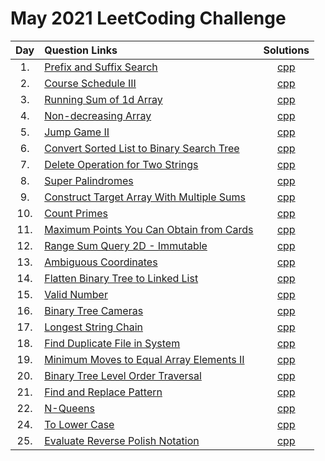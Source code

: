 # May 2021 LeetCoding Challenge

| Day | Question Links                                                                                                                                           |                                Solutions                                 |
| :-: | :------------------------------------------------------------------------------------------------------------------------------------------------------- | :----------------------------------------------------------------------: |
| 1.  | [Prefix and Suffix Search](https://leetcode.com/explore/challenge/card/may-leetcoding-challenge-2021/598/week-1-may-1st-may-7th/3728/)                   |            [cpp](./01.%20Prefix%20and%20Suffix%20Search.cpp)             |
| 2.  | [Course Schedule III](https://leetcode.com/explore/challenge/card/may-leetcoding-challenge-2021/598/week-1-may-1st-may-7th/3729/)                        |                [cpp](./02.%20Course%20Schedule%20III.cpp)                |
| 3.  | [Running Sum of 1d Array](https://leetcode.com/explore/challenge/card/may-leetcoding-challenge-2021/598/week-1-may-1st-may-7th/3730/)                    |            [cpp](./03.%20Running%20Sum%20of%201d%20Array.cpp)            |
| 4.  | [Non-decreasing Array](https://leetcode.com/explore/featured/card/may-leetcoding-challenge-2021/598/week-1-may-1st-may-7th/3731/)                        |                [cpp](./04.%20Non-decreasing%20Array.cpp)                 |
| 5.  | [Jump Game II](https://leetcode.com/explore/challenge/card/may-leetcoding-challenge-2021/598/week-1-may-1st-may-7th/3732/)                               |                   [cpp](./05.%20Jump%20Game%20II.cpp)                    |
| 6.  | [Convert Sorted List to Binary Search Tree](https://leetcode.com/explore/challenge/card/may-leetcoding-challenge-2021/598/week-1-may-1st-may-7th/3733/)  | [cpp](./06.%20Convert%20Sorted%20List%20to%20Binary%20Search%20Tree.cpp) |
| 7.  | [Delete Operation for Two Strings](https://leetcode.com/explore/challenge/card/may-leetcoding-challenge-2021/598/week-1-may-1st-may-7th/3734/)           |       [cpp](./07.%20Delete%20Operation%20for%20Two%20Strings.cpp)        |
| 8.  | [Super Palindromes](https://leetcode.com/explore/challenge/card/may-leetcoding-challenge-2021/599/week-2-may-8th-may-14th/3736/)                         |                  [cpp](./08.%20Super%20Palindromes.cpp)                  |
| 9.  | [Construct Target Array With Multiple Sums](https://leetcode.com/explore/challenge/card/may-leetcoding-challenge-2021/599/week-2-may-8th-may-14th/3737/) |  [cpp](./09.%20Construct%20Target%20Array%20With%20Multiple%20Sums.cpp)  |
| 10. | [Count Primes](https://leetcode.com/explore/challenge/card/may-leetcoding-challenge-2021/599/week-2-may-8th-may-14th/3738/)                              |                    [cpp](./10.%20Count%20Primes.cpp)                     |
| 11. | [Maximum Points You Can Obtain from Cards](https://leetcode.com/explore/challenge/card/may-leetcoding-challenge-2021/599/week-2-may-8th-may-14th/3739/)  | [cpp](./11.%20Maximum%20Points%20You%20Can%20Obtain%20from%20Cards.cpp)  |
| 12. | [Range Sum Query 2D - Immutable](https://leetcode.com/explore/challenge/card/may-leetcoding-challenge-2021/599/week-2-may-8th-may-14th/3740/)            |       [cpp](./12.%20Range%20Sum%20Query%202D%20-%20Immutable.cpp)        |
| 13. | [Ambiguous Coordinates](https://leetcode.com/explore/challenge/card/may-leetcoding-challenge-2021/599/week-2-may-8th-may-14th/3741/)                     |                [cpp](./13.%20Ambiguous%20Coordinates.cpp)                |
| 14. | [Flatten Binary Tree to Linked List](https://leetcode.com/explore/challenge/card/may-leetcoding-challenge-2021/599/week-2-may-8th-may-14th/3742)         |     [cpp](./14.%20Flatten%20Binary%20Tree%20to%20Linked%20List.cpp)      |
| 15. | [Valid Number](https://leetcode.com/explore/challenge/card/may-leetcoding-challenge-2021/600/week-3-may-15th-may-21st/3744/)                             |                    [cpp](./15.%20Valid%20Number.cpp)                     |
| 16. | [Binary Tree Cameras](https://leetcode.com/explore/challenge/card/may-leetcoding-challenge-2021/600/week-3-may-15th-may-21st/3745/)                      |                [cpp](./16.%20Binary%20Tree%20Cameras.cpp)                |
| 17. | [Longest String Chain](https://leetcode.com/explore/challenge/card/may-leetcoding-challenge-2021/600/week-3-may-15th-may-21st/3746/)                     |               [cpp](./17.%20Longest%20String%20Chain.cpp)                |
| 18. | [Find Duplicate File in System](https://leetcode.com/problems/find-duplicate-file-in-system/)                                                            |         [cpp](./18.%20Find%20Duplicate%20File%20in%20System.cpp)         |
| 19. | [Minimum Moves to Equal Array Elements II](https://leetcode.com/explore/challenge/card/may-leetcoding-challenge-2021/600/week-3-may-15th-may-21st/3748/) | [cpp](./19.%20Minimum%20Moves%20to%20Equal%20Array%20Elements%20II.cpp)  |
| 20. | [Binary Tree Level Order Traversal](https://leetcode.com/explore/challenge/card/may-leetcoding-challenge-2021/600/week-3-may-15th-may-21st/3749/)        |       [cpp](./20.%20Binary%20Tree%20Level%20Order%20Traversal.cpp)       |
| 21. | [Find and Replace Pattern](https://leetcode.com/explore/challenge/card/may-leetcoding-challenge-2021/600/week-3-may-15th-may-21st/3750/)                 |            [cpp](./21.%20Find%20and%20Replace%20Pattern.cpp)             |
| 22. | [N-Queens](https://leetcode.com/explore/challenge/card/may-leetcoding-challenge-2021/601/week-4-may-22nd-may-28th/3752/)                                 |                       [cpp](./22.%20N-Queens.cpp)                        |
| 24. | [To Lower Case](https://leetcode.com/explore/challenge/card/may-leetcoding-challenge-2021/601/week-4-may-22nd-may-28th/3754/)                            |                   [cpp](./24.%20To%20Lower%20Case.cpp)                   |
| 25. | [Evaluate Reverse Polish Notation](https://leetcode.com/explore/challenge/card/may-leetcoding-challenge-2021/601/week-4-may-22nd-may-28th/3755/)                            |                   [cpp](./25.%20Evaluate%20Reverse%20Polish%20Notation.cpp)                   |
